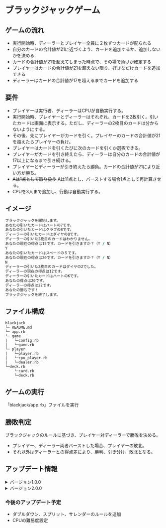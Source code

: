 # ブラックジャックゲーム

## ゲームの流れ
- 実行開始時、ディーラーとプレイヤー全員に２枚ずつカードが配られる
- 自分のカードの合計値が21に近づくよう、カードを追加するか、追加しないかを決める
- カードの合計値が21を超えてしまった時点で、その場で負けが確定する
- プレイヤーはカードの合計値が21を超えない限り、好きなだけカードを追加できる
- ディーラーはカードの合計値が17を超えるまでカードを追加する

## 要件
- プレイヤーは実行者、ディーラーはCPUが自動実行する。
- 実行開始時、プレイヤーとディーラーはそれぞれ、カードを2枚引く。引いたカードは画面に表示する。ただし、ディーラーの2枚目のカードは分からないようにする。
- その後、先にプレイヤーがカードを引く。プレイヤーのカードの合計値が21を超えたらプレイヤーの負け。
- プレイヤーはカードを引くたびに次のカードを引くか選択できる。
- プレイヤーがカードを引き終えたら、ディーラーは自分のカードの合計値が17以上になるまで引き続ける。
- プレイヤーとディーラーが引き終えたら勝負。カードの合計値が21により近い方が勝ち。
- ~~Aは1点として取り扱う~~ Aは11点とし、バーストする場合1点として再計算させる。
- CPUを3人まで追加し、行動は自動実行する。

## イメージ
```ruby
ブラックジャックを開始します。
あなたの引いたカードはハートの7です。
あなたの引いたカードはクラブの8です。
ディーラーの引いたカードはダイヤのQです。
ディーラーの引いた2枚目のカードはわかりません。
あなたの現在の得点は15です。カードを引きますか？（Y / N）
Y
あなたの引いたカードはスペードの５です。
あなたの現在の得点は20です。カードを引きますか？（Y / N）
N
ディーラーの引いた2枚目のカードはダイヤの2でした。
ディーラーの現在の得点は12です。
ディーラーの引いたカードはハートのKです。
あなたの得点は20です。
ディーラーの得点は22です。
あなたの勝ちです！
ブラックジャックを終了します。
```


## ファイル構成

```
blackjack
└─ README.md
└─ app.rb
└─ game
|   └─config.rb
|   └─game.rb
└─ player
|   └─player.rb
|   └─cpu_player.rb
|   └─dealer.rb
└─deck.rb
    └─card.rb
    └─deck.rb
  ```

## ゲームの実行
「blackjack/app.rb」ファイルを実行

## 勝敗判定
ブラックジャックのルールに基づき、プレイヤー対ディーラーで勝敗を決める。  


- プレイヤー、ディーラー両者バーストした場合、プレイヤーの敗北。
- それ以外はディーラーとの得点差により、勝利、引き分け、敗北となる。

## アップデート情報
<details>
<summary>バージョン1.0.0</summary>
ゲームリリース
</details>
<details>
<summary>バージョン2.0.0</summary>
CPUを最大3人まで追加できる機能を実装（プレイングについてはディーラーと同様）
</details>

### 今後のアップデート予定
- ダブルダウン、スプリット、サレンダーのルールを追加
- CPUの難易度設定
